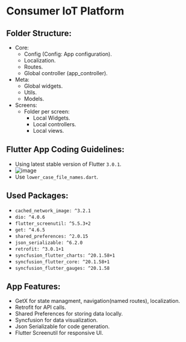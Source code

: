 # Consumer IoT Platform

## Folder Structure:

- Core:
  - Config (Config: App configuration).
  - Localization.
  - Routes.
  - Global controller (app_controller).
- Meta:
  - Global widgets.
  - Utils.
  - Models.
- Screens:
  - Folder per screen:
    - Local Widgets.
    - Local controllers.
    - Local views.

## Flutter App Coding Guidelines:

- Using latest stable version of Flutter `3.0.1`.
- ![image](https://user-images.githubusercontent.com/90178033/172199999-a1322107-f464-48fa-802c-2f04aa05071f.png)
- Use `lower_case_file_names.dart`.

## Used Packages:

- `cached_network_image: ^3.2.1`
- `dio: ^4.0.6`
- `flutter_screenutil: ^5.5.3+2`
- `get: ^4.6.5`
- `shared_preferences: ^2.0.15`
- `json_serializable: ^6.2.0`
- `retrofit: ^3.0.1+1`
- `syncfusion_flutter_charts: ^20.1.58+1`
- `syncfusion_flutter_core: ^20.1.58+1`
- `syncfusion_flutter_gauges: ^20.1.58`

## App Features:

- GetX for state managment, navigation(named routes), localization.
- Retrofit for API calls.
- Shared Preferences for storing data locally.
- Syncfusion for data visualization.
- Json Serializable for code generation.
- Flutter Screenutil for responsive UI.
